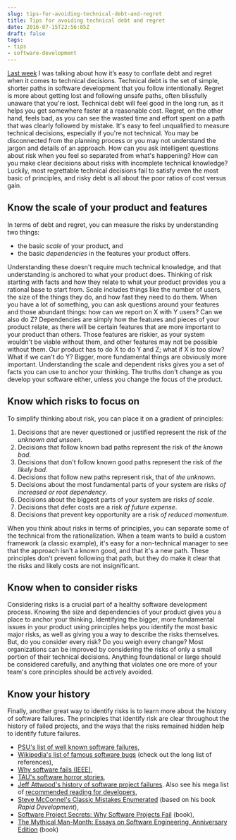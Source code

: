 ```yaml
---
slug: tips-for-avoiding-technical-debt-and-regret
title: Tips for avoiding technical debt and regret
date: 2016-07-15T22:56:05Z
draft: false
tags:
- tips
- software-development
---
```


[Last week](being-honest-about-technical-debt) I was talking about how it’s easy to conflate debt and regret when it comes to technical decisions. Technical debt is the set of simple, shorter paths in software development that you follow intentionally. Regret is more about getting lost and following unsafe paths, often blissfully unaware that you're lost. Technical debt will feel good in the long run, as it helps you get somewhere faster at a reasonable cost. Regret, on the other hand, feels bad, as you can see the wasted time and effort spent on a path that was clearly followed by mistake. It's easy to feel unqualified to measure technical decisions, especially if you're not technical. You may be disconnected from the planning process or you may not understand the jargon and details of an approach. How can you ask intelligent questions about risk when you feel so separated from what's happening? How can you make clear decisions about risks with incomplete technical knowledge? Luckily, most regrettable technical decisions fail to satisfy even the most basic of principles, and risky debt is all about the poor ratios of cost versus gain.

## Know the scale of your product and features

In terms of debt and regret, you can measure the risks by understanding two things:

- the basic _scale_ of your product, and
- the basic _dependencies_ in the features your product offers.

Understanding these doesn't require much technical knowledge, and that understanding is anchored to what your product does. Thinking of risk starting with facts and how they relate to what your product provides you a rational base to start from. Scale includes things like the number of users, the size of the things they do, and how fast they need to do them. When you have a lot of something, you can ask questions around your features and those abundant things: how can we report on X with Y users? Can we also do Z? Dependencies are simply how the features and pieces of your product relate, as there will be certain features that are more important to your product than others. Those features are riskier, as your system wouldn't be viable without them, and other features may not be possible without them. Our product has to do X to do Y and Z; what if X is too slow? What if we can't do Y? Bigger, more fundamental things are obviously more important. Understanding the scale and dependent risks gives you a set of facts you can use to anchor your thinking. The truths don't change as you develop your software either, unless you change the focus of the product.

## Know which risks to focus on

To simplify thinking about risk, you can place it on a gradient of principles:

1. Decisions that are never questioned or justified represent the risk of _the unknown and unseen_.
2. Decisions that follow known bad paths represent the risk of _the known bad_.
3. Decisions that don't follow known good paths represent the risk of _the likely bad_.
4. Decisions that follow new paths represent risk, that of _the unknown_.
5. Decisions about the most fundamental parts of your system are risks _of increased or root dependency_.
6. Decisions about the biggest parts of your system are risks _of scale_.
7. Decisions that defer costs are a risk _of future expense_.
8. Decisions that prevent key opportunity are a risk _of reduced momentum_.

When you think about risks in terms of principles, you can separate some of the technical from the rationalization. When a team wants to build a custom framework (a classic example), it's easy for a non-technical manager to see that the approach isn't a known good, and that it's a new path. These principles don't prevent following that path, but they do make it clear that the risks and likely costs are not insignificant.

## Know when to consider risks

Considering risks is a crucial part of a healthy software development process. Knowing the size and dependencies of your product gives you a place to anchor your thinking. Identifying the bigger, more fundamental issues in your product using principles helps you identify the most basic major risks, as well as giving you a way to describe the risks themselves. But, do you consider every risk? Do you weigh every change? Most organizations can be improved by considering the risks of only a small portion of their technical decisions. Anything foundational or large should be considered carefully, and anything that violates one ore more of your team's core principles should be actively avoided.

## Know your history

Finally, another great way to identify risks is to learn more about the history of software failures. The principles that identify risk are clear throughout the history of failed projects, and the ways that the risks remained hidden help to identify future failures.

- [PSU's list of well known software failures](http://www.cse.psu.edu/~gxt29/bug/softwarebug.html),
- [Wikipedia's list of famous software bugs](https://en.wikipedia.org/wiki/List_of_software_bugs) (check out the long list of references),
- [Why software fails (IEEE)](http://spectrum.ieee.org/computing/software/why-software-fails),
- [TAU's software horror stories](https://www.cs.tau.ac.il/~nachumd/horror.html),
- [Jeff Attwood's history of software project failures](https://blog.codinghorror.com/the-long-dismal-history-of-software-project-failure/). Also see his mega list of [recommended reading for developers](https://blog.codinghorror.com/recommended-reading-for-developers/),
- [Steve McConnel's Classic Mistakes Enumerated](http://www.stevemcconnell.com/rdenum.htm) (based on his book _Rapid Development_),
- [Software Project Secrets: Why Software Projects Fail](https://www.amazon.com/Software-Project-Secrets-Projects-Experts/dp/1590595505) (book),
- [The Mythical Man-Month: Essays on Software Engineering, Anniversary Edition](https://www.amazon.com/dp/0201835959/) (book)
